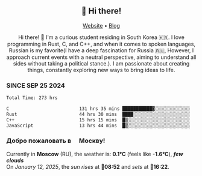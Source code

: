 <h2 align="center">👋 Hi there!</h2>
<p align="center">
  <a href="https://urdekcah.ru">Website</a> •
  <a href="https://urdekcah.blog">Blog</a>
</p>

<p align="center">
  Hi there! 👋 I'm a curious student residing in South Korea 🇰🇷. I love programming in Rust, C, and C++, and when it comes to spoken languages, Russian is my favorite(I have a deep fascination for Russia 🇷🇺, However, I approach current events with a neutral perspective, aiming to understand all sides without taking a political stance.). I am passionate about creating things, constantly exploring new ways to bring ideas to life.
</p>

### SINCE SEP 25 2024
<!--START_SECTION:waka-->
<!--LAST_WAKA_UPDATE:2025-01-11 18:26:37-->
```txt
Total Time: 273 hrs

C                          131 hrs 35 mins ███████████▓░░░░░░░░░░░░░   47.00 %
Rust                       44 hrs 30 mins  ████░░░░░░░░░░░░░░░░░░░░░   15.90 %
C++                        15 hrs 15 mins  █▒░░░░░░░░░░░░░░░░░░░░░░░   05.45 %
JavaScript                 13 hrs 44 mins  █▒░░░░░░░░░░░░░░░░░░░░░░░   04.91 %
```
<!--END_SECTION:waka-->

<h3>Добро пожаловать в <img src="https://cdn-icons-png.flaticon.com/512/197/197408.png" width="13"/> Москву!</h3>

<!--START_SECTION:weather:moscow-->
<!--LAST_WEATHER_UPDATE:2025-01-12 09:19:44-->
Currently in **Moscow** (RU), the weather is: **0.1°C** (feels like **-1.6°C**), ***few clouds***<br/>
On *January 12, 2025*, the *sun rises* at 🌅**08:52** and *sets* at 🌇**16:22**.
<!--END_SECTION:weather-->
